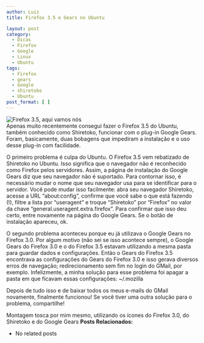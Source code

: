 ```yaml
---
author: Luiz
title: Firefox 3.5 e Gears no Ubuntu

layout: post
category:
  - Dicas
  - Firefox
  - Google
  - Linux
  - Ubuntu
tags:
  - Firefox
  - gears
  - Google
  - shiretoko
  - Ubuntu
post_format: [ ]
---
```

![Firefox 3.5, aqui vamos nós][1]  
Apenas muito recentemente consegui fazer o Firefox 3.5 do Ubuntu, também conhecido como Shiretoko, funcionar com o plug-in Google Gears. Foram, basicamente, duas bobagens que impediram a instalação e o uso desse plug-in com facilidade.

O primeiro problema é culpa do Ubuntu. O Firefox 3.5 vem rebatizado de Shiretoko no Ubuntu. Isso significa que o navegador não é reconhecido como Firefox pelos servidores. Assim, a página de instalação do Google Gears diz que seu navegador não é suportado. Para contornar isso, é necessário mudar o nome que seu navegador usa para se identificar para o servidor. Você pode mudar isso facilmente: abra seu navegador Shiretoko, acesse a URL “about:config”, confirme que você sabe o que está fazendo (!), filtre a lista por “useragent” e troque “Shiretoko” por “Firefox” no valor da chave “general.useragent.extra.firefox”. Para confirmar que isso deu certo, entre novamente na página do Google Gears. Se o botão de instalação apareceu, ok.

O segundo problema aconteceu porque eu já utilizava o Google Gears no Firefox 3.0. Por algum motivo (não sei se isso acontece sempre), o Google Gears do Firefox 3.0 e o do Firefox 3.5 estavam utilizando a mesma pasta para guardar dados e configurações. Então o Gears do Firefox 3.5 encontrava as configurações do Gears do Firefox 3.0 e isso gerava diversos erros de navegação; redirecionamento sem fim no login do GMail, por exemplo. Infelizmente, a minha solução para esse problema foi apagar a pasta em que ficavam essas configurações: ~/.mozilla

Depois de tudo isso e de baixar todos os meus e-mails do GMail novamente, finalmente funcionou! Se você tiver uma outra solução para o problema, compartilhe!

Montagem tosca por mim mesmo, utilizando os ícones do Firefox 3.0, do Shiretoko e do Google Gears 
**Posts Relacionados:** 
*   No related posts












 [1]: http://vidageek.net/wp-content/uploads/2009/10/logo.png "Firefox 3.5, aqui vamos nós"





